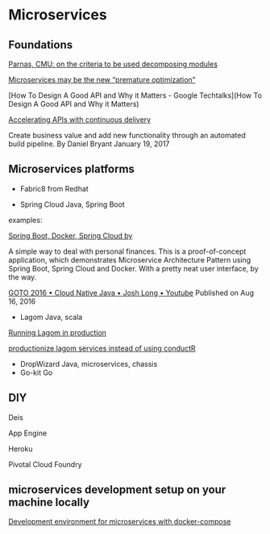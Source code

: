 # Microservices

## Foundations

[Parnas, CMU: on the criteria to be used decomposing modules](https://www.cs.umd.edu/class/spring2003/cmsc838p/Design/criteria.pdf)

[Microservices may be the new “premature optimization”](http://www.ptone.com/dablog/2015/07/microservices-may-be-the-new-premature-optimization/)

[How To Design A Good API and Why it Matters - Google Techtalks](How To Design A Good API and Why it Matters)

[Accelerating APIs with continuous delivery](https://www.oreilly.com/ideas/accelerating-apis-with-continuous-delivery)

Create business value and add new functionality through an automated build pipeline. By Daniel Bryant January 19, 2017

## Microservices platforms

* Fabric8 from Redhat

* Spring Cloud
Java, Spring Boot

examples: 

[Spring Boot, Docker, Spring Cloud by ](https://github.com/sqshq/PiggyMetrics)

A simple way to deal with personal finances. This is a proof-of-concept application, which demonstrates Microservice Architecture Pattern using Spring Boot, Spring Cloud and Docker. With a pretty neat user interface, by the way.

[GOTO 2016 • Cloud Native Java • Josh Long • Youtube](https://www.youtube.com/watch?v=sOP3x6ODQWQ)
Published on Aug 16, 2016

* Lagom
Java, scala

[Running Lagom in production](http://www.lagomframework.com/documentation/1.0.x/java/Overview.html#deploying-to-other-platforms)

[productionize lagom services instead of using conductR](https://groups.google.com/forum/#!topic/lagom-framework/xfUjFjCR9ds)


* DropWizard
Java, microservices, chassis
* Go-kit
Go

## DIY
Deis

App Engine

Heroku

Pivotal Cloud Foundry

## microservices development setup on your machine locally

[Development environment for microservices with docker-compose](https://www.valentinmihov.com/2015/11/15/microservices-dev-environment-with-docker/)


